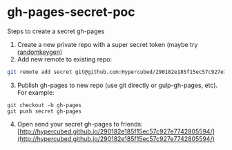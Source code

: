 # gh-pages-secret-poc

Steps to create a secret gh-pages

1) Create a new private repo with a super secret token (maybe try [randomkeygen](http://randomkeygen.com/))
2) Add new remote to existing repo:

```sh
git remote add secret git@github.com:Hypercubed/290182e185f15ec57c927e7742805594.git
```

3) Publish gh-pages to new repo (use git directly or gulp-gh-pages, etc).  For example:

```
git checkout -b gh-pages
git push secret gh-pages
```

4) Open send your secret gh-pages to friends: [http://hypercubed.github.io/290182e185f15ec57c927e7742805594/](http://hypercubed.github.io/290182e185f15ec57c927e7742805594/)
